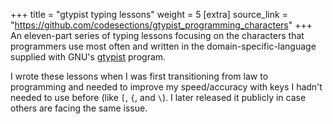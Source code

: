+++
title = "gtypist typing lessons"
weight = 5
[extra]
source_link = "https://github.com/codesections/gtypist_programming_characters"
+++
An eleven-part series of typing lessons focusing on the characters that 
programmers use most often and written in the domain-specific-language
supplied with GNU's [gtypist](https://www.gnu.org/software/gtypist/) 
program.

I wrote these lessons when I was first transitioning from law to 
programming and needed to improve my speed/accuracy with keys I
hadn't needed to use before (like `[`, `{`, and `\`).  I later
released it publicly in case others are facing the same issue.

